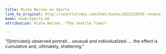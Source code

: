 ```yaml
---
title: Misha Berson on Sparta
link_to_original: http://seattletimes.com/html/books/2021225919_roxanarobinsonspartaxml.html
book: book/sparta.md
attribution: Misha Berson, *The Seattle Times*

---
```

"[I]ntricately observed portrait… unusual and individualized….. the effect is cumulative and, ultimately, shattering."